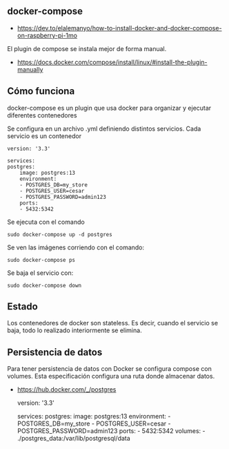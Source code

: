 ## docker-compose

- https://dev.to/elalemanyo/how-to-install-docker-and-docker-compose-on-raspberry-pi-1mo

El plugin de compose se instala mejor de forma manual.

- https://docs.docker.com/compose/install/linux/#install-the-plugin-manually

## Cómo funciona

docker-compose es un plugin que usa docker para organizar y ejecutar diferentes contenedores

Se configura en un archivo .yml definiendo distintos servicios. Cada servicio es un contenedor

    version: '3.3'

    services:
    postgres:
        image: postgres:13
        environment:
        - POSTGRES_DB=my_store
        - POSTGRES_USER=cesar
        - POSTGRES_PASSWORD=admin123
        ports:
        - 5432:5342

Se ejecuta con el comando

    sudo docker-compose up -d postgres

Se ven las imágenes corriendo con el comando:

    sudo docker-compose ps

Se baja el servicio con:

    sudo docker-compose down

## Estado
Los contenedores de docker son stateless. Es decir, cuando el servicio se baja, todo lo realizado interiormente se elimina.

## Persistencia de datos
Para tener persistencia de datos con Docker se configura compose con volumes. Esta especificación configura una ruta donde almacenar datos.

- https://hub.docker.com/_/postgres


    version: '3.3'

    services:
    postgres:
        image: postgres:13
        environment:
        - POSTGRES_DB=my_store
        - POSTGRES_USER=cesar
        - POSTGRES_PASSWORD=admin123
        ports:
        - 5432:5342
        volumes:
        - ./postgres_data:/var/lib/postgresql/data